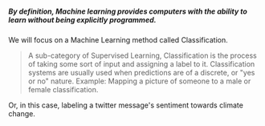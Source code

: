 ##### By definition, Machine learning provides computers with the ability to learn without being explicitly programmed.

We will focus on a Machine Learning method called Classification.
 >A sub-category of Supervised Learning, Classification is the process of taking some sort of input and assigning a label to it. Classification systems are usually used when predictions are of a discrete, or "yes or no" nature. Example: Mapping a picture of someone to a male or female classification.
 
 Or, in this case, labeling a twitter message's sentiment towards climate change.